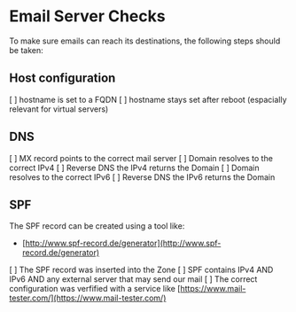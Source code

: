 # Email Server Checks

To make sure emails can reach its destinations, the following steps should be taken:

## Host configuration
[ ] hostname is set to a FQDN
[ ] hostname stays set after reboot (espacially relevant for virtual servers)

## DNS
[ ] MX record points to the correct mail server
[ ] Domain resolves to the correct IPv4
[ ] Reverse DNS the IPv4 returns the Domain
[ ] Domain resolves to the correct IPv6
[ ] Reverse DNS the IPv6 returns the Domain

## SPF
The SPF record can be created using a tool like:

- [http://www.spf-record.de/generator](http://www.spf-record.de/generator)

[ ] The SPF record was inserted into the Zone
[ ] SPF contains IPv4 AND IPv6 AND any external server that may send our mail
[ ] The correct configuration was verfified with a service like [https://www.mail-tester.com/](https://www.mail-tester.com/)
